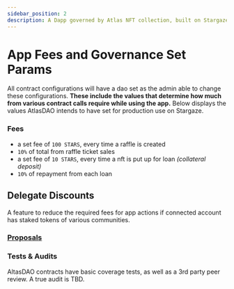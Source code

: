 ```yaml
---
sidebar_position: 2
description: A Dapp governed by Atlas NFT collection, built on Stargaze, for the Interchain.
---
```


# App Fees and Governance Set Params

All contract configurations will have a dao set as the admin able to change these configurations. **These include the values that determine how much from various contract calls require while using the app.** Below displays the values AtlasDAO intends to have set for production use on Stargaze.

### Fees
* a set fee of `100 STARS`, every time a raffle is created
* `10%` of total from raffle ticket sales
* a set fee of `10 STARS`, every time a nft is put up for loan *(collateral deposit)*
* `10%` of repayment from each loan

## Delegate Discounts 
A feature to reduce the required fees for app actions if connected account has staked tokens of various communities.

### [Proposals](https://daodao.zone/dao/juno1hcldlknu2mn3exckkg75tyzjnderl95zyjte2wl495z9jla0rmdqegxlxx/home)

### Tests & Audits
AltasDAO contracts have basic coverage tests, as well as a 3rd party peer review. A true audit is TBD.